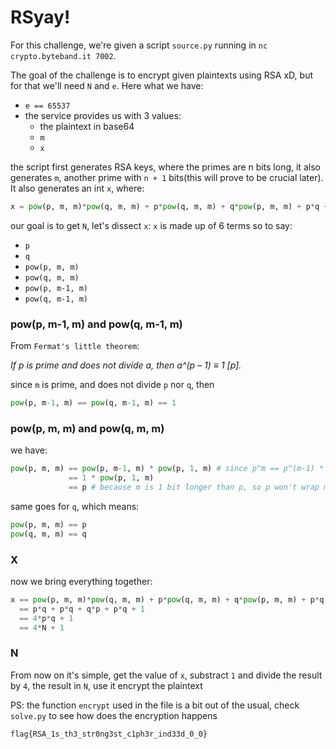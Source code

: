 # RSyay!

For this challenge, we're given a script `source.py` running in `nc crypto.byteband.it 7002`.

The goal of the challenge is to encrypt given plaintexts using RSA xD, but for that we'll need `N` and `e`. Here what we have:
* `e == 65537`
* the service provides us with 3 values:
    * the plaintext in base64
    * `m`
    * `x`

the script first generates RSA keys, where the primes are n bits long, it also generates `m`, another prime with `n + 1` bits(this will prove to be crucial later).
It also generates an int `x`, where:
```python
x = pow(p, m, m)*pow(q, m, m) + p*pow(q, m, m) + q*pow(p, m, m) + p*q + pow(p, m-1, m)*pow(q, m-1, m)
```

our goal is to get `N`, let's dissect `x`:
`x` is made up of 6 terms so to say:
* `p`
* `q`
* `pow(p, m, m)`
* `pow(q, m, m)`
* `pow(p, m-1, m)`
* `pow(q, m-1, m)`

### pow(p, m-1, m) and pow(q, m-1, m)

From `Fermat's little theorem`:

*If p is prime and does not divide a, then a^(p – 1) ≡ 1 [p].*

since `m` is prime, and does not divide `p` nor `q`, then
```python
pow(p, m-1, m) == pow(q, m-1, m) == 1
```

### pow(p, m, m) and pow(q, m, m)
we have:
```python
pow(p, m, m) == pow(p, m-1, m) * pow(p, 1, m) # since p^m == p^(m-1) * p
             == 1 * pow(p, 1, m)
             == p # because m is 1 bit longer than p, so p won't wrap m, told ya it'll matter ;)
```
same goes for `q`, which means:
```python
pow(p, m, m) == p
pow(q, m, m) == q
```

### X
now we bring everything together:
```python
x == pow(p, m, m)*pow(q, m, m) + p*pow(q, m, m) + q*pow(p, m, m) + p*q + pow(p, m-1, m)*pow(q, m-1, m)
  == p*q + p*q + q*p + p*q + 1
  == 4*p*q + 1
  == 4*N + 1
```

### N
From now on it's simple, get the value of `x`, substract `1` and divide the result by `4`, the result in `N`, use it encrypt the plaintext

PS: the function `encrypt` used in the file is a bit out of the usual, check `solve.py` to see how does the encryption happens

```
flag{RSA_1s_th3_str0ng3st_c1ph3r_ind33d_0_0}
```